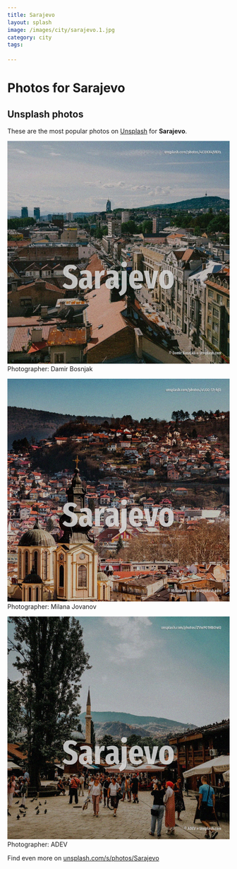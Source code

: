 ```yaml
---
title: Sarajevo
layout: splash
image: /images/city/sarajevo.1.jpg
category: city
tags:

---
```

# Photos for Sarajevo
 
## Unsplash photos
These are the most popular photos on [Unsplash](https://unsplash.com) for **Sarajevo**.
 
![Sarajevo](/images/city/sarajevo.1.jpg)
Photographer:  Damir Bosnjak
 
![Sarajevo](/images/city/sarajevo.2.jpg)
Photographer:  Milana Jovanov
 
![Sarajevo](/images/city/sarajevo.3.jpg)
Photographer:  ADEV
 
Find even more on [unsplash.com/s/photos/Sarajevo](https://unsplash.com/s/photos/Sarajevo)
 
